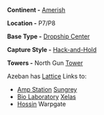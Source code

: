 **Continent -** [Amerish](../locations/Amerish.md)

**Location -** P7/P8

**Base Type -** [Dropship Center](../locations/Dropship_Center.md)

**Capture Style -** [Hack-and-Hold](../terminology/Hack-and-Hold.md)

**Towers -** North Gun [Tower](../locations/Towers.md)

Azeban has [Lattice](../terminology/Lattice.md) Links to:

- [Amp Station](../locations/Amp_Station.md) [Sungrey](Sungrey.md)
- [Bio Laboratory](../locations/Bio_Laboratory.md)
  [Xelas](Xelas.md)
- [Hossin](../locations/Hossin.md) Warpgate

<!--[Category:Facilities](../Category:Facilities.md)-->
